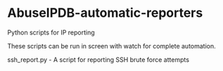 # AbuseIPDB-automatic-reporters
Python scripts for IP reporting

These scripts can be run in screen with watch for complete automation.

ssh_report.py - A script for reporting SSH brute force attempts
